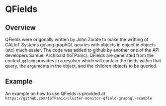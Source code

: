 # QFields

## Overview

QFields were origonally written by John Zarate to make the writting of GALIoT Systems golang graphQL qeuries with objects in object in objects (etc) much easier. The code was added to github by another one of the API developers Samuel Archibald (IoTPanic). QFields are generated from the context `gqlgen` provides in a resolver which will contain the fields within that query, the arguments in the object, and the children objects to be queried.

## Example

An example on how to use QFields is provided at `https://github.com/IoTPanic/cluster-monitor-qfield-graphql-example`